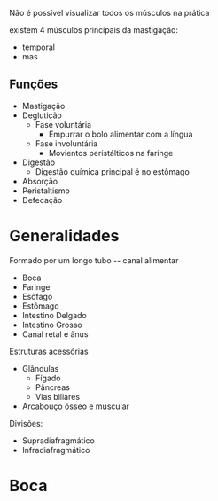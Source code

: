 Não é possível visualizar todos os músculos na prática

existem 4 músculos principais da mastigação:
- temporal
- mas

## Funções
- Mastigação
- Deglutição
	- Fase voluntária
		- Empurrar o bolo alimentar com a língua
	- Fase involuntária
		- Movientos peristálticos na faringe
- Digestão
	- Digestão química principal é no estômago
- Absorção
- Peristaltismo
- Defecação

# Generalidades
Formado por um longo tubo -- canal alimentar
- Boca
- Faringe
- Esôfago
- Estômago
- Intestino Delgado
- Intestino Grosso
- Canal retal e ânus

Estruturas acessórias
- Glândulas
	- Fígado
	- Pâncreas
	- Vias biliares
- Arcabouço ósseo e muscular

Divisões:
- Supradiafragmático
- Infradiafragmático

# Boca